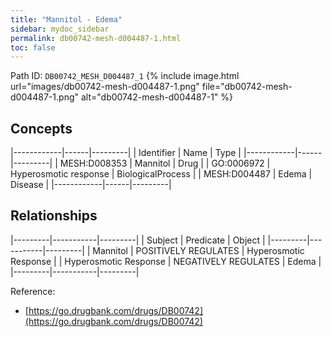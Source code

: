 ```yaml
---
title: "Mannitol - Edema"
sidebar: mydoc_sidebar
permalink: db00742-mesh-d004487-1.html
toc: false 
---
```



Path ID: `DB00742_MESH_D004487_1`
{% include image.html url="images/db00742-mesh-d004487-1.png" file="db00742-mesh-d004487-1.png" alt="db00742-mesh-d004487-1" %}

## Concepts

|------------|------|---------|
| Identifier | Name | Type    |
|------------|------|---------|
| MESH:D008353 | Mannitol | Drug |
| GO:0006972 | Hyperosmotic response | BiologicalProcess |
| MESH:D004487 | Edema | Disease |
|------------|------|---------|

## Relationships

|---------|-----------|---------|
| Subject | Predicate | Object  |
|---------|-----------|---------|
| Mannitol | POSITIVELY REGULATES | Hyperosmotic Response |
| Hyperosmotic Response | NEGATIVELY REGULATES | Edema |
|---------|-----------|---------|

Reference: 
  - [https://go.drugbank.com/drugs/DB00742](https://go.drugbank.com/drugs/DB00742)
